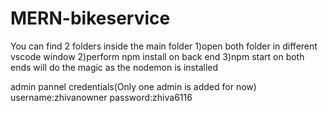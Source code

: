 # MERN-bikeservice

You can find 2 folders inside the main folder 1)open both folder in different vscode window 2)perform npm install on back end 3)npm start on both ends will do the magic as the nodemon is installed

admin pannel credentials(Only one admin is added for now) username:zhivanowner password:zhiva6116

